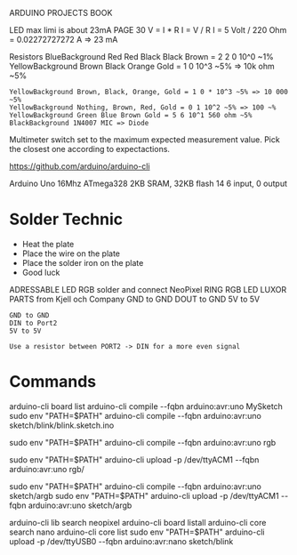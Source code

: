 ARDUINO PROJECTS BOOK

LED max limi is about 23mA
    PAGE 30
    V = I * R
    I = V / R
    I = 5 Volt / 220 Ohm = 0.02272727272 A => 23 mA

Resistors
    BlueBackground Red Red Black Black Brown = 2 2 0 10^0 ~1%
    YellowBackground Brown Black Orange Gold = 1 0 10^3 ~5% => 10k ohm ~5%


    YellowBackground Brown, Black, Orange, Gold = 1 0 * 10^3 ~5% => 10 000 ~5%
    YellowBackground Nothing, Brown, Red, Gold = 0 1 10^2 ~5% => 100 ~%
    YellowBackground Green Blue Brown Gold = 5 6 10^1 560 ohm ~5%
    BlackBackground 1N4007 MIC => Diode

Multimeter switch set to the maximum expected measurement value.
Pick the closest one according to expectactions.

https://github.com/arduino/arduino-cli

Arduino Uno	16Mhz ATmega328	2KB SRAM, 32KB flash	14	6 input, 0 output

# Solder Technic
 - Heat the plate
 - Place the wire on the plate
 - Place the solder iron on the plate
 - Good luck

ADRESSABLE LED RGB solder and connect
NeoPixel RING RGB LED LUXOR PARTS from Kjell och Company
    GND to GND
    DOUT to GND
    5V to 5V

    GND to GND
    DIN to Port2
    5V to 5V

    Use a resistor between PORT2 -> DIN for a more even signal


# Commands
arduino-cli board list
arduino-cli compile --fqbn arduino:avr:uno MySketch
sudo env "PATH=$PATH" arduino-cli compile --fqbn arduino:avr:uno sketch/blink/blink.sketch.ino

sudo env "PATH=$PATH" arduino-cli compile --fqbn arduino:avr:uno rgb

sudo env "PATH=$PATH" arduino-cli upload -p /dev/ttyACM1 --fqbn arduino:avr:uno rgb/

sudo env "PATH=$PATH" arduino-cli compile --fqbn arduino:avr:uno sketch/argb
sudo env "PATH=$PATH" arduino-cli upload -p /dev/ttyACM1 --fqbn arduino:avr:uno sketch/argb

arduino-cli lib search neopixel
arduino-cli board listall
arduino-cli core search nano
arduino-cli core list
sudo env "PATH=$PATH" arduino-cli upload -p /dev/ttyUSB0 --fqbn arduino:avr:nano sketch/blink